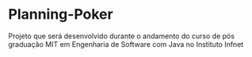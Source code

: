 # Planning-Poker
Projeto que será desenvolvido durante o andamento do curso de pós graduação MIT em Engenharia de Software com Java no Instituto Infnet
